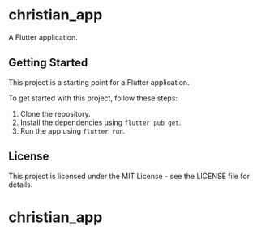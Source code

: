 # christian_app

A Flutter application.

## Getting Started

This project is a starting point for a Flutter application.

To get started with this project, follow these steps:

1.  Clone the repository.
2.  Install the dependencies using `flutter pub get`.
3.  Run the app using `flutter run`.

## License

This project is licensed under the MIT License - see the LICENSE file for details.
# christian_app

